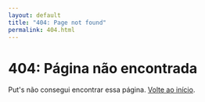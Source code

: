 ```yaml
---
layout: default
title: "404: Page not found"
permalink: 404.html
---
```


<div class="page">
  <h1 class="page-title">404: Página não encontrada</h1>
  <p class="lead">Put's não consegui encontrar essa página. <a href="/">Volte ao início</a>.</p>
</div>
